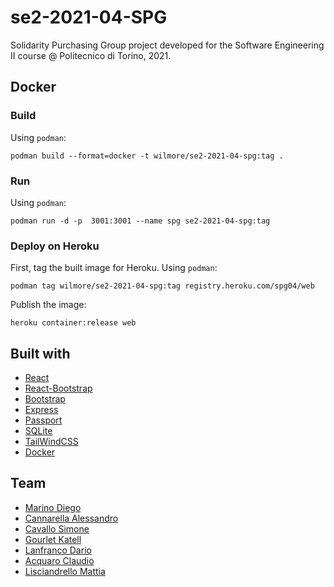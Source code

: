 # se2-2021-04-SPG

Solidarity Purchasing Group project developed for the Software Engineering II course @ Politecnico di Torino, 2021.

## Docker

### Build

Using `podman`:

```
podman build --format=docker -t wilmore/se2-2021-04-spg:tag .

```

### Run

Using `podman`:

```
podman run -d -p  3001:3001 --name spg se2-2021-04-spg:tag
```

### Deploy on Heroku

First, tag the built image for Heroku.
Using `podman`:

```
podman tag wilmore/se2-2021-04-spg:tag registry.heroku.com/spg04/web
```

Publish the image:

```
heroku container:release web
```

## Built with

- [React](https://github.com/facebook/react)
- [React-Bootstrap](https://react-bootstrap.github.io/)
- [Bootstrap](https://github.com/twbs/bootstrap)
- [Express](https://github.com/expressjs/express)
- [Passport](http://www.passportjs.org/)
- [SQLite](https://github.com/sqlite/sqlite)
- [TailWindCSS](https://github.com/tailwindlabs/tailwindcss)
- [Docker](https://github.com/docker)

## Team

- [Marino Diego](https://github.com/djemar)
- [Cannarella Alessandro](https://github.com/cannarelladev)
- [Cavallo Simone](https://github.com/LeSimo)
- [Gourlet Katell](https://github.com/KatellGourlet)
- [Lanfranco Dario](https://github.com/MOVdario)
- [Acquaro Claudio](https://github.com/claudione996)
- [Lisciandrello Mattia](https://github.com/Stormz4)
